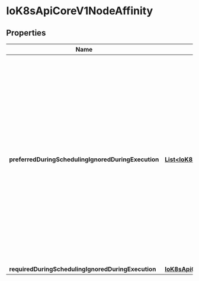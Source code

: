 
# IoK8sApiCoreV1NodeAffinity

## Properties
Name | Type | Description | Notes
------------ | ------------- | ------------- | -------------
**preferredDuringSchedulingIgnoredDuringExecution** | [**List&lt;IoK8sApiCoreV1PreferredSchedulingTerm&gt;**](IoK8sApiCoreV1PreferredSchedulingTerm.md) | The scheduler will prefer to schedule pods to nodes that satisfy the affinity expressions specified by this field, but it may choose a node that violates one or more of the expressions. The node that is most preferred is the one with the greatest sum of weights, i.e. for each node that meets all of the scheduling requirements (resource request, requiredDuringScheduling affinity expressions, etc.), compute a sum by iterating through the elements of this field and adding \&quot;weight\&quot; to the sum if the node matches the corresponding matchExpressions; the node(s) with the highest sum are the most preferred. |  [optional]
**requiredDuringSchedulingIgnoredDuringExecution** | [**IoK8sApiCoreV1NodeSelector**](IoK8sApiCoreV1NodeSelector.md) |  |  [optional]



